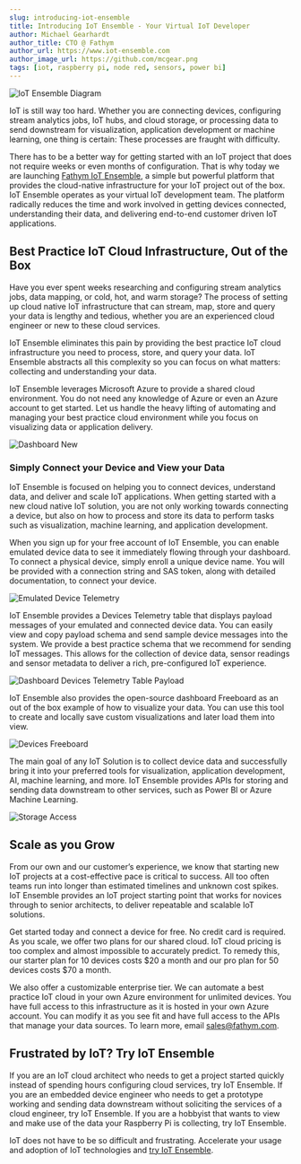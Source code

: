 ```yaml
---
slug: introducing-iot-ensemble
title: Introducing IoT Ensemble - Your Virtual IoT Developer
author: Michael Gearhardt
author_title: CTO @ Fathym
author_url: https://www.iot-ensemble.com
author_image_url: https://github.com/mcgear.png
tags: [iot, raspberry pi, node red, sensors, power bi]
---
```


![IoT Ensemble Diagram](/img/iot-ensemble-diagram.png)

IoT is still way too hard. Whether you are connecting devices, configuring stream analytics jobs, IoT hubs, and cloud storage, or processing data to send downstream for visualization, application development or machine learning, one thing is certain: These processes are fraught with difficulty.

There has to be a better way for getting started with an IoT project that does not require weeks or even months of configuration. That is why today we are launching [Fathym IoT Ensemble](https://www.iot-ensemble.com), a simple but powerful platform that provides the cloud-native infrastructure for your IoT project out of the box. IoT Ensemble operates as your virtual IoT development team. The platform radically reduces the time and work involved in getting devices connected, understanding their data, and delivering end-to-end customer driven IoT applications. 

## Best Practice IoT Cloud Infrastructure, Out of the Box

Have you ever spent weeks researching and configuring stream analytics jobs, data mapping, or cold, hot, and warm storage? The process of setting up cloud native IoT infrastructure that can stream, map, store and query your data is lengthy and tedious, whether you are an experienced cloud engineer or new to these cloud services.

IoT Ensemble eliminates this pain by providing the best practice IoT cloud infrastructure you need to process, store, and query your data. IoT Ensemble abstracts all this complexity so you can focus on what matters: collecting and understanding your data.  

IoT Ensemble leverages Microsoft Azure to provide a shared cloud environment. You do not need any knowledge of Azure or even an Azure account to get started. Let us handle the heavy lifting of automating and managing your best practice cloud environment while you focus on visualizing data or application delivery.

![Dashboard New](/img/screenshots/dashboard-new.png)

### Simply Connect your Device and View your Data

IoT Ensemble is focused on helping you to connect devices, understand data, and deliver and scale IoT applications. When getting started with a new cloud native IoT solution, you are not only working towards connecting a device, but also on how to process and store its data to perform tasks such as visualization, machine learning, and application development.  

When you sign up for your free account of IoT Ensemble, you can enable emulated device data to see it immediately flowing through your dashboard. To connect a physical device, simply enroll a unique device name. You will be provided with a connection string and SAS token, along with detailed documentation, to connect your device.

![Emulated Device Telemetry](/img/screenshots/dashboard-emulated-telemetry.png)

IoT Ensemble provides a Devices Telemetry table that displays payload messages of your emulated and connected device data. You can easily view and copy payload schema and send sample device messages into the system. We provide a best practice schema that we recommend for sending IoT messages. This allows for the collection of device data, sensor readings and sensor metadata to deliver a rich, pre-configured IoT experience.

![Dashboard Devices Telemetry Table Payload](/img/screenshots/dashboard-devices-telemetry-table-payload.png)

IoT Ensemble also provides the open-source dashboard Freeboard as an out of the box example of how to visualize your data. You can use this tool to create and locally save custom visualizations and later load them into view.

![Devices Freeboard](/img/screenshots/dashboard-devices-freeboard.png)

The main goal of any IoT Solution is to collect device data and successfully bring it into your preferred tools for visualization, application development, AI, machine learning, and more. IoT Ensemble provides APIs for storing and sending data downstream to other services, such as Power BI or Azure Machine Learning.

![Storage Access](/img/screenshots/dashboard-storage-access.png)

## Scale as you Grow

From our own and our customer’s experience, we know that starting new IoT projects at a cost-effective pace is critical to success. All too often teams run into longer than estimated timelines and unknown cost spikes. IoT Ensemble provides an IoT project starting point that works for novices through to senior architects, to deliver repeatable and scalable IoT solutions.

Get started today and connect a device for free. No credit card is required. As you scale, we offer two plans for our shared cloud. IoT cloud pricing is too complex and almost impossible to accurately predict. To remedy this, our starter plan for 10 devices costs $20 a month and our pro plan for 50 devices costs $70 a month.

We also offer a customizable enterprise tier. We can automate a best practice IoT cloud in your own Azure environment for unlimited devices. You have full access to this infrastructure as it is hosted in your own Azure account. You can modify it as you see fit and have full access to the APIs that manage your data sources. To learn more, email sales@fathym.com.

## Frustrated by IoT? Try IoT Ensemble

If you are an IoT cloud architect who needs to get a project started quickly instead of spending hours configuring cloud services, try IoT Ensemble. If you are an embedded device engineer who needs to get a prototype working and sending data downstream without soliciting the services of a cloud engineer, try IoT Ensemble. If you are a hobbyist that wants to view and make use of the data your Raspberry Pi is collecting, try IoT Ensemble.

IoT does not have to be so difficult and frustrating. Accelerate your usage and adoption of IoT technologies and [try IoT Ensemble](https://www.iot-ensemble.com).
